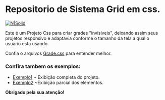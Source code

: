 # Repositorio de Sistema Grid em css.

[![N|Solid](https://i.imgur.com/mF9AKO0.png)](https://www.paypal.com/cgi-bin/webscr?cmd=_donations&business=fabinhoec2210@gmail.com&item_name=F%C3%A1bio&currency_code=BRL)

Este é um Projeto Css para criar grades "invisiveis", deixando assim seus projetos responsivo e adaptavia conforme o tamanho da tela a qual o usuario esta usando.

Confia o arquivos [Grade.css](/grade.css) para entender melhor.

### Confira tambem os exemplos:
- [Exemplo1](/exemplos/exemplo1.html) ~ Exibição completa do projeto.
- [Exemplo2](/exemplos/exemplo1.html) ~Exibição parcial dos elementos.

**Obrigado pela sua atenção!**
